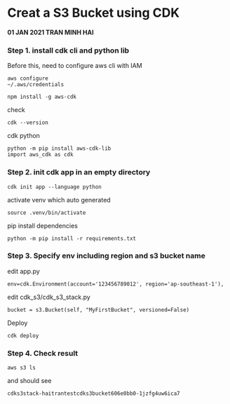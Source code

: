 # Creat a S3 Bucket using CDK 
**01 JAN 2021 TRAN MINH HAI**
### Step 1. install cdk cli and python lib
Before this, need to configure aws cli with IAM
```
aws configure 
~/.aws/credentials
```
```
npm install -g aws-cdk
```
check 
```
cdk --version 
```
cdk python 
```
python -m pip install aws-cdk-lib
import aws_cdk as cdk
```

### Step 2. init cdk app in an empty directory 
```
cdk init app --language python 
```
activate venv which auto generated 
```
source .venv/bin/activate
```
pip install dependencies 
```
python -m pip install -r requirements.txt 
```

### Step 3. Specify env including region and s3 bucket name 
edit app.py 
```
env=cdk.Environment(account='123456789012', region='ap-southeast-1'),
```
edit cdk_s3/cdk_s3_stack.py
```
bucket = s3.Bucket(self, "MyFirstBucket", versioned=False)
```
Deploy 
```
cdk deploy 
```
### Step 4. Check result 
```
aws s3 ls 
```
and should see 
```
cdks3stack-haitrantestcdks3bucket606e0bb0-1jzfg4uw6ica7
```

